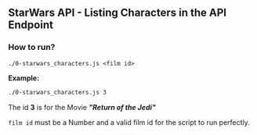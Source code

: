 ## StarWars API - Listing Characters in the API Endpoint

### How to run?

```cmd(shell)
./0-starwars_characters.js <film id>
```

__Example:__

```cmd
./0-starwars_characters.js 3
```

The id **3** is for the Movie ***"Return of the Jedi"***

`film id` must be a Number and a valid film id for the script to run perfectly.
